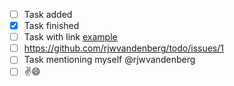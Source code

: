 - [ ] Task added 
- [x] Task finished
- [ ] Task with link [example](example.org)
- [ ] https://github.com/rjwvandenberg/todo/issues/1
- [ ] Task mentioning myself @rjwvandenberg
- [ ] :v::smile:
